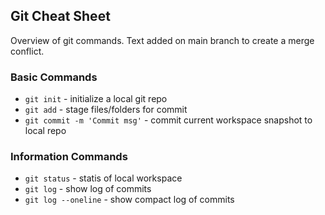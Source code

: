 ## Git Cheat Sheet

Overview of git commands.
Text added on main branch to create a merge conflict.
### Basic Commands
* `git init` - initialize a local git repo
* `git add` - stage files/folders for commit
* `git commit -m 'Commit msg'` - commit current workspace snapshot to local repo

### Information Commands
* `git status` - statis of local workspace
* `git log` - show log of commits
* `git log --oneline` - show compact log of commits
